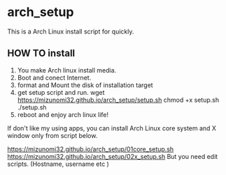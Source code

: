 # arch_setup

This is a Arch Linux install script for quickly.

## HOW TO install

1. You make Arch linux install media.
2. Boot and conect Internet.
3. format and Mount the disk of installation target
4. get setup script and run.
wget https://mizunomi32.github.io/arch_setup/setup.sh
chmod +x setup.sh
./setup.sh
5. reboot and enjoy arch linux life!

If don't like my using apps, you can install Arch Linux core system and X window only from script below.

https://mizunomi32.github.io/arch_setup/01core_setup.sh
https://mizunomi32.github.io/arch_setup/02x_setup.sh
But you need edit scripts. (Hostname, username etc )
